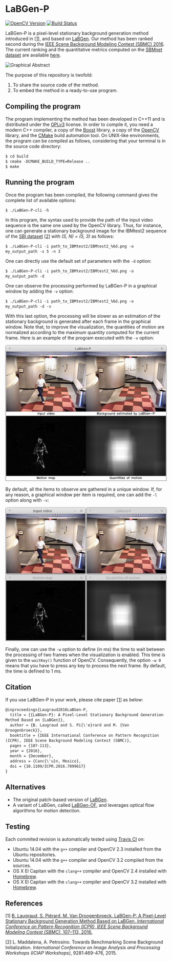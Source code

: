 # LaBGen-P

[![OpenCV Version](https://img.shields.io/badge/opencv-2.x%2C%203.x-blue.svg)](http://opencv.org) [![Build Status](https://travis-ci.org/benlaug/labgen-p.svg?branch=master)](https://travis-ci.org/benlaug/labgen-p)

LaBGen-P is a pixel-level stationary background generation method introduced in [[1](#references)], and based on [LaBGen](https://github.com/benlaug/labgen). Our method has been ranked second during the [IEEE Scene Background Modeling Contest (SBMC) 2016](http://pione.dinf.usherbrooke.ca/sbmc2016). The current ranking and the quantitative metrics computed on the [SBMnet dataset](http://www.scenebackgroundmodeling.net) are available [here](http://pione.dinf.usherbrooke.ca/results).

![Graphical Abstract](.readme/graphical-abstract.png)

The purpose of this repository is twofold:

1. To share the source code of the method.
2. To embed the method in a ready-to-use program.

## Compiling the program

The program implementing the method has been developed in C++11 and is distributed under the [GPLv3](LICENSE) license. In order to compile it, you need a modern C++ compiler, a copy of the [Boost](http://www.boost.org) library, a copy of the [OpenCV](http://opencv.org) library, and the [CMake](https://cmake.org) build automation tool. On UNIX-like environments, the program can be compiled as follows, considering that your terminal is in the source code directory:

```
$ cd build
$ cmake -DCMAKE_BUILD_TYPE=Release ..
$ make
```

## Running the program

Once the program has been compiled, the following command gives the complete list of available options:

```
$ ./LaBGen-P-cli -h
```

In this program, the syntax used to provide the path of the input video sequence is the same one used by the OpenCV library. Thus, for instance, one can generate a stationary background image for the IBMtest2 sequence of the [SBI dataset](http://sbmi2015.na.icar.cnr.it/SBIdataset.html) [[2](#references)] with *(S, N) = (5, 3)* as follows:

```
$ ./LaBGen-P-cli -i path_to_IBMtest2/IBMtest2_%6d.png -o my_output_path -s 5 -n 3
```

One can directly use the default set of parameters with the `-d` option:

```
$ ./LaBGen-P-cli -i path_to_IBMtest2/IBMtest2_%6d.png -o my_output_path -d
```

One can observe the processing performed by LaBGen-P in a graphical window by adding the `-v` option:

```
$ ./LaBGen-P-cli -i path_to_IBMtest2/IBMtest2_%6d.png -o my_output_path -d -v
```

With this last option, the processing will be slower as an estimation of the stationary background is generated after each frame in the graphical window. Note that, to improve the visualization, the quantities of motion are normalized according to the maximum quantity computed for the current frame. Here is an example of the program executed with the `-v` option:

![Screenshot](.readme/screenshot.png)

By default, all the items to observe are gathered in a unique window. If, for any reason, a graphical window per item is required, one can add the `-l` option along with `-v`:

![Screenshot Split](.readme/screenshot-split.png)

Finally, one can use the `-w` option to define (in ms) the time to wait between the processing of two frames when the visualization is enabled. This time is given to the `waitKey()` function of OpenCV. Consequently, the option `-w 0` means that you have to press any key to process the next frame. By default, the time is defined to 1 ms.

## Citation

If you use LaBGen-P in your work, please cite paper [[1](#references)] as below:

```
@inproceedings{Laugraud2016LaBGen-P,
  title = {{LaBGen-P}: A Pixel-Level Stationary Background Generation Method Based on {LaBGen}},
  author = {B. Laugraud and S. Pi{\'e}rard and M. {Van Droogenbroeck}},
  booktitle = {IEEE International Conference on Pattern Recognition (ICPR), IEEE Scene Background Modeling Contest (SBMC)},
  pages = {107-113},
  year = {2016},
  month = {December},
  address = {Canc{\'u}n, Mexico},
  doi = {10.1109/ICPR.2016.7899617}
}
```

## Alternatives

* The original patch-based version of [LaBGen](https://github.com/benlaug/labgen).
* A variant of LaBGen, called [LaBGen-OF](https://github.com/benlaug/labgen-of), and leverages optical flow algorithms for motion detection.

## Testing

Each commited revision is automatically tested using [Travis CI](https://travis-ci.org/benlaug/labgen-p) on:

* Ubuntu 14.04 with the `g++` compiler and OpenCV 2.3 installed from the Ubuntu repositories.
* Ubuntu 14.04 with the `g++` compiler and OpenCV 3.2 compiled from the sources.
* OS X El Capitan with the `clang++` compiler and OpenCV 2.4 installed with [Homebrew](https://brew.sh).
* OS X El Capitan with the `clang++` compiler and OpenCV 3.2 installed with [Homebrew](https://brew.sh).

## References

[1] [B. Laugraud, S. Piérard, M. Van Droogenbroeck. LaBGen-P: A Pixel-Level Stationary Background Generation Method Based on LaBGen. *International Conference on Pattern Recognition (ICPR), IEEE Scene Background Modeling Contest (SBMC)*, 107–113, 2016.](http://hdl.handle.net/2268/201146)

[2] L. Maddalena, A. Petrosino. Towards Benchmarking Scene Background Initialization. *International Conference on Image Analysis and Processing Workshops (ICIAP Workshops)*, 9281:469-476, 2015.
